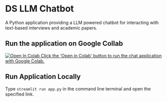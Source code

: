 # DS LLM Chatbot
A Python application providing a LLM powered chatbot for interacting with text-based interviews and academic papers.

## Run the application on Google Collab
<a target="_blank" href="https://colab.research.google.com/github/virtualarchitectures/DS-LLM-Chatbot/blob/main/src/ds-llm-chatbot-on-colab.ipynb">
  <img src="https://colab.research.google.com/assets/colab-badge.svg" alt="Open In Colab"/> Click the 'Open in Colab' button to run the chat application with Google Colab.
</a>

## Run Application Locally
Type `streamlit run app.py` in the command line terminal and open the specified link.
